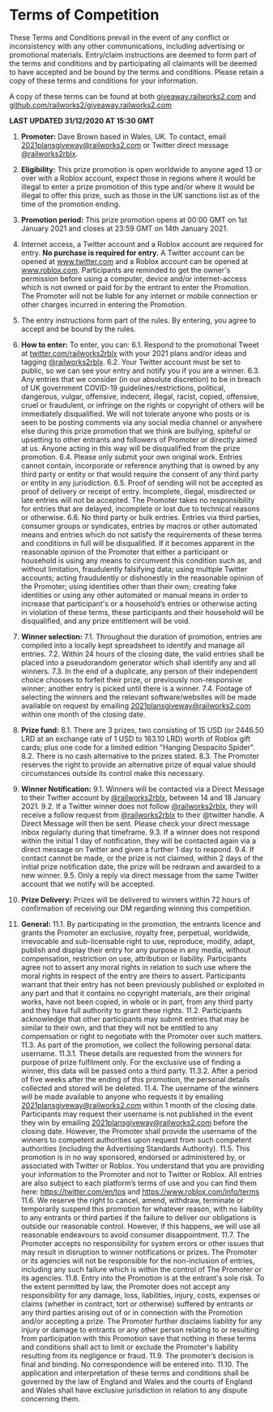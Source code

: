 # **Terms of Competition**
These Terms and Conditions prevail in the event of any conflict or inconsistency with any other communications, including advertising or promotional materials. Entry/claim instructions are deemed to form part of the terms and conditions and by participating all claimants will be deemed to have accepted and be bound by the terms and conditions. Please retain a copy of these terms and conditions for your information.

A copy of these terms can be found at both [giveaway.railworks2.com](https://giveaway.railworks2.com) and [github.com/railworks2/giveaway.railworks2.com](https://github.com/railworks2/giveaway.railworks2.com)

**LAST UPDATED 31/12/2020 AT 15:30 GMT**

1. **Promoter:** Dave Brown based in Wales, UK. To contact, email [2021plansgiveway@railworks2.com](mailto:2021plansgiveway@railworks2.com) or Twitter direct message [@railworks2rblx](https://twitter.com/railworks2rblx).

2. **Eligibility:** This prize promotion is open worldwide to anyone aged 13 or over with a Roblox account, expect those in regions where it would be illegal to enter a prize promotion of this type and/or where it would be illegal to offer this prize, such as those in the UK sanctions list as of the time of the promotion ending.

3. **Promotion period:** This prize promotion opens at 00:00 GMT on 1st January 2021 and closes at 23:59 GMT on 14th January 2021.

4. Internet access, a Twitter account and a Roblox account are required for entry. **No purchase is required for entry.** A Twitter account can be opened at www.twitter.com and a Roblox account can be opened at www.roblox.com. Participants are reminded to get the owner's permission before using a computer, device and/or internet-access which is not owned or paid for by the entrant to enter the Promotion. The Promoter will not be liable for any internet or mobile connection or other charges incurred in entering the Promotion.
5. 	The entry instructions form part of the rules. By entering, you agree to accept and be bound by the rules.

6.	 **How to enter:**  To enter, you can:
    6.1. Respond to the promotional Tweet at [twitter.com/railworks2rblx](https://twitter.com/railworks2rblx) with your 2021 plans and/or ideas and tagging [@railworks2rblx](https://twitter.com/railworks2rblx).
    6.2. Your Twitter account must be set to public, so we can see your entry and notify you if you are a winner.
    6.3. Any entries that we consider (in our absolute discretion) to be in breach of UK government COVID-19 guidelines/restrictions, political, dangerous, vulgar, offensive, indecent, illegal, racist, copied, offensive, cruel or fraudulent, or infringe on the rights or copyright of others will be immediately disqualified. We will not tolerate anyone who posts or is seen to be posting comments via any social media channel or anywhere else during this prize promotion that we think are bullying, spiteful or upsetting to other entrants and followers of Promoter or directly aimed at us. Anyone acting in this way will be disqualified from the prize promotion. 
    6.4. Please only submit your own original work. Entries cannot contain, incorporate or reference anything that is owned by any third party or entity or that would require the consent of any third party or entity in any jurisdiction.
    6.5. Proof of sending will not be accepted as proof of delivery or receipt of entry. Incomplete, illegal, misdirected or late entries will not be accepted. The Promoter takes no responsibility for entries that are delayed, incomplete or lost due to technical reasons or otherwise.
    6.6. No third party or bulk entries. Entries via third parties, consumer groups or syndicates, entries by macros or other automated means and entries which do not satisfy the requirements of these terms and conditions in full will be disqualified. If it becomes apparent in the reasonable opinion of the Promoter that either a participant or household is using any means to circumvent this condition such as, and without limitation, fraudulently falsifying data; using multiple Twitter accounts; acting fraudulently or dishonestly in the reasonable opinion of the Promoter; using identities other than their own; creating fake identities or using any other automated or manual means in order to increase that participant's or a household’s entries or otherwise acting in violation of these terms, these participants and their household will be disqualified, and any prize entitlement will be void.

7. **Winner selection:**
	7.1. Throughout the duration of promotion, entries are compiled into a locally kept spreadsheet to identify and manage all entries.
	7.2. Within 24 hours of the closing date, the valid entries shall be placed into a pseudorandom generator which shall identify any and all winners.
	7.3. In the end of a duplicate, any person of their independent choice chooses to forfeit their prize, or previously non-responsive winner; another entry is picked until there is a winner.
	7.4. Footage of selecting the winners and the relevant software/websites will be made available on request by emailing [2021plansgiveway@railworks2.com](mailto:2021plansgiveway@railworks2.com) within one month of the closing date.

8.	**Prize fund:**
	8.1. There are 3 prizes, two consisting of 15 USD (or 2446.50 LRD at an exchange rate of 1 USD to 163.10 LRD) worth of Roblox gift cards; plus one code for a limited edition "Hanging Despacito Spider".
	8.2. There is no cash alternative to the prizes stated. 
	8.3. The Promoter reserves the right to provide an alternative prize of equal value should circumstances outside its control make this necessary.

9.	**Winner Notification:** 
    	9.1. Winners will be contacted via a Direct Message to their Twitter account by [@railworks2rblx](https://twitter.com/railworks2rblx), between 14 and 18 January 2021. 
	9.2. If a Twitter winner does not follow [@railworks2rblx](https://twitter.com/railworks2rblx), they will receive a follow request from [@railworks2rblx](https://twitter.com/railworks2rblx) to their @twitter handle. A Direct Message will then be sent. Please check your direct message inbox regularly during that timeframe. 
	9.3. If a winner does not respond within the initial 1 day of notification, they will be contacted again via a direct message on Twitter and given a further 1 day to respond. 
	9.4. If contact cannot be made, or the prize is not claimed, within 2 days of the initial prize notification date, the prize will be redrawn and awarded to a new winner. 
	9.5. Only a reply via direct message from the same Twitter account that we notify will be accepted.

10. **Prize Delivery:** Prizes will be delivered to winners within 72 hours of confirmation of receiving our DM regarding winning this competition. 

11.	**General:**
	11.1. By participating in the promotion, the entrants licence and grants the Promoter an exclusive, royalty free, perpetual, worldwide, irrevocable and sub-licensable right to use, reproduce, modify, adapt, publish and display their entry for any purpose in any media, without compensation, restriction on use, attribution or liability. Participants agree not to assert any moral rights in relation to such use where the moral rights in respect of the entry are theirs to assert. Participants warrant that their entry has not been previously published or exploited in any part and that it contains no copyright materials, are their original works, have not been copied, in whole or in part, from any third party and they have full authority to grant these rights.
	11.2. Participants acknowledge that other participants may submit entries that may be similar to their own, and that they will not be entitled to any compensation or right to negotiate with the Promoter over such matters.
	11.3. As part of the promotion, we collect the following personal data: username.
		11.3.1. These details are requested from the winners for purpose of prize fulfilment only. For the exclusive use of finding a winner, this data will be passed onto a third party. 
		11.3.2. After a period of five weeks after the ending of this promotion, the personal details collected and stored will be deleted.
	11.4. The username of the winners will be made available to anyone who requests it by emailing [2021plansgiveway@railworks2.com](mailto:2021plansgiveway@railworks2.com) within 1 month of the closing date. Participants may request their username is not published in the event they win by emailing [2021plansgiveway@railworks2.com](mailto:2021plansgiveway@railworks2.com) before the closing date. However, the Promoter shall provide the username of the winners to competent authorities upon request from such competent authorities (including the Advertising Standards Authority).
	11.5. This promotion is in no way sponsored, endorsed or administered by, or associated with Twitter or Roblox. You understand that you are providing your information to the Promoter and not to Twitter or Roblox. All entries are also subject to each platform’s terms of use and you can find them here: https://twitter.com/en/tos and https://www.roblox.com/info/terms
	11.6. We reserve the right to cancel, amend, withdraw, terminate or temporarily suspend this promotion for whatever reason, with no liability to any entrants or third parties if the failure to deliver our obligations is outside our reasonable control. However, if this happens, we will use all reasonable endeavours to avoid consumer disappointment.
	11.7. The Promoter accepts no responsibility for system errors or other issues that may result in disruption to winner notifications or prizes. The Promoter or its agencies will not be responsible for the non-inclusion of entries, including any such failure which is within the control of The Promoter or its agencies.
	11.8. Entry into the Promotion is at the entrant's sole risk. To the extent permitted by law, the Promoter does not accept any responsibility for any damage, loss, liabilities, injury, costs, expenses or claims (whether in contract, tort or otherwise) suffered by entrants or any third parties arising out of or in connection with the Promotion and/or accepting a prize. The Promoter further disclaims liability for any injury or damage to entrants or any other person relating to or resulting from participation with this Promotion save that nothing in these terms and conditions shall act to limit or exclude the Promoter's liability resulting from its negligence or fraud.
	11.9. The promoter’s decision is final and binding. No correspondence will be entered into.
	11.10. The application and interpretation of these terms and conditions shall be governed by the law of England and Wales and the courts of England and Wales shall have exclusive jurisdiction in relation to any dispute concerning them.